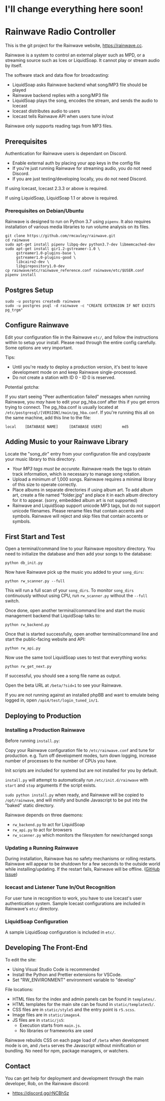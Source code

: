 # I'll change everything here soon!

# Rainwave Radio Controller

This is the git project for the Rainwave website, https://rainwave.cc.

Rainwave is a system to control an external player such as MPD,
or a streaming source such as Ices or LiquidSoap. It cannot play
or stream audio by itself.

The software stack and data flow for broadcasting:

-   LiquidSoap asks Rainwave backend what song/MP3 file should be played
-   Rainwave backend replies with a song/MP3 file
-   LiquidSoap plays the song, encodes the stream, and sends the audio to Icecast
-   Icecast distributes audio to users
-   Icecast tells Rainwave API when users tune in/out

Rainwave only supports reading tags from MP3 files.

## Prerequisites

Authentication for Rainwave users is dependant on Discord.

-   Enable external auth by placing your app keys in the config file
-   If you're just running Rainwave for streaming audio, you do not need Discord.
-   If you are just testing/developing locally, you do not need Discord.

If using Icecast, Icecast 2.3.3 or above is required.

If using LiquidSoap, LiquidSoap 1.1 or above is required.

### Prerequisites on Debian/Ubuntu

Rainwave is designed to run on Python 3.7 using `pipenv`. It also requires installation
of various media libraries to run volume analysis on its files.

```
git clone https://github.com/rmcauley/rainwave.git
cd rainwave
sudo apt-get install pipenv libpq-dev python3.7-dev libmemcached-dev
sudo apt-get install gir1.2-gstreamer-1.0 \
     gstreamer1.0-plugins-base \
     gstreamer1.0-plugins-good \
     libcairo2-dev \
     libgirepository1.0-dev
cp rainwave/etc/rainwave_reference.conf rainwave/etc/$USER.conf
pipenv install
```

## Postgres Setup

```
sudo -u postgres createdb rainwave
sudo -u postgres psql -d rainwave -c "CREATE EXTENSION IF NOT EXISTS pg_trgm"
```

## Configure Rainwave

Edit your configuration file in the Rainwave `etc/`, and follow the instructions
within to setup your install. Please read through the entire config carefully.
Some options are very important.

Tips:

-   Until you're ready to deploy a production version, it's best to leave development mode
    on and keep Rainwave single-processed.
-   Do not create a station with ID 0 - ID 0 is reserved.

Potential gotcha:

If you start seeing "Peer authentication failed" messages when running Rainwave,
you _may_ have to edit your pg_hba.conf after this if you get errors trying to
connect. The pg_hba.conf is usually located at `/etc/postgresql/[VERSION]/main/pg_hba.conf`.
If you're running this all on the same machine, add this line to the file:

```
local    [DATABASE NAME]     [DATABASE USER]         md5
```

## Adding Music to your Rainwave Library

Locate the "song_dir" entry from your configuration file and copy/paste
your music library to this directory.

-   _Your MP3 tags must be accurate_. Rainwave reads the tags to obtain
    track information, which is necessary to manage song rotation.
-   Upload a minimum of 1,000 songs. Rainwave requires a minimal library
    of this size to operate correctly.
-   Place albums in separate directories if using album art. To add album art,
    create a file named "folder.jpg" and place it in each album directory
    for it to appear. (sorry, embedded album art is not supported)
-   Rainwave and LiquidSoap support unicode MP3 tags, but do not support
    unicode filenames. Please rename files that contain accents and symbols.
    Rainwave will reject and skip files that contain accents or symbols.

## First Start and Test

Open a terminal/command line to your Rainwave repository directory.
You need to initialize the database and then add your songs to the database:

```
python db_init.py
```

Now have Rainwave pick up the music you added to your `song_dirs`:

```
python rw_scanner.py --full
```

This will run a full scan of your `song_dirs`. To monitor `song_dirs`
continuously without using CPU, run `rw_scanner.py` without the `--full` switch.

Once done, open another terminal/command line and start the music
management backend that LiquidSoap talks to:

```
python rw_backend.py
```

Once that is started successfully, open another terminal/command line
and start the public-facing website and API:

```
python rw_api.py
```

Now use the same tool LiquidSoap uses to test that everything works:

```
python rw_get_next.py
```

If successful, you should see a song file name as output.

Open the beta URL at `/beta/?sid=1` to see your Rainwave.

If you are not running against an installed phpBB and want
to emulate being logged in, open `/api4/test/login_tuned_in/1`.

## Deploying to Production

### Installing a Production Rainwave

Before running `install.py`:

Copy your Rainwave configuration file to `/etc/rainwave.conf`
and tune for production. e.g. Turn off development modes,
turn down logging, increase number of processes to the
number of CPUs you have.

Init scripts are included for systemd but are not
installed for you by default.

`install.py` will attempt to automatically run
`/etc/init.d/rainwave` with `start` and `stop` arguments if
the script exists.

`sudo python install.py` when ready, and Rainwave will be copied to
`/opt/rainwave`, and will minify and bundle Javascript to be put
into the "baked" static directory.

Rainwave depends on three daemons:

-   `rw_backend.py` to act for LiquidSoap
-   `rw_api.py` to act for browsers
-   `rw_scanner.py` which monitors the filesystem for new/changed songs

### Updating a Running Rainwave

During installation, Rainwave has no safety mechanisms or rolling restarts.
Rainwave will appear to be shutdown for a few seconds to the outside
world while installing/updating. If the restart fails, Rainwave will be
offline. ([GitHub Issue](https://github.com/rmcauley/rainwave/issues/95))

### Icecast and Listener Tune In/Out Recognition

For user tune in recognition to work, you have to use Icecast's
user authentication system. Sample Icecast configurations are
included in Rainwave's `etc/` directory.

### LiquidSoap Configuration

A sample LiquidSoap configuration is included in `etc/`.

## Developing The Front-End

To edit the site:

-   Using Visual Studio Code is recommended
-   Install the Python and Prettier extensions for VSCode.
-   Set "RW_ENVIRONMENT" environment variable to "develop"

File locations:

-   HTML files for the index and admin panels can be found in `templates/`.
-   HTML templates for the main site can be found in `static/templates5/`.
-   CSS files are in `static/style5` and the entry point is `r5.scss`.
-   Image files are in `static/images4`.
-   JS files are in `static/js5`:
    -   Execution starts from `main.js`.
    -   No libraries or frameworks are used

Rainwave rebuilds CSS on each page load of `/beta` when
development mode is on, and `/beta` serves the Javascript without
minification or bundling. No need for npm, package managers,
or watchers.

## Contact

You can get help for deployment and development through the main
developer, Rob, on the Rainwave discord:

-   https://discord.gg/rNCBhSz
